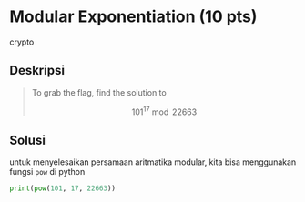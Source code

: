 # Modular Exponentiation (10 pts)
crypto

## Deskripsi
> To grab the flag, find the solution to
>
> $$ 101^{17} \bmod 22663 $$


## Solusi
untuk menyelesaikan persamaan aritmatika modular, kita bisa menggunakan fungsi ```pow``` di python
``` python
print(pow(101, 17, 22663))
```
